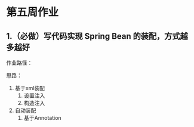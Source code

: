 # 第五周作业

## 1.（必做）写代码实现 Spring Bean 的装配，方式越多越好

作业路径：

思路：

1. 基于xml装配
   1. 设置注入
   2. 构造注入
2. 自动装配
   1. 基于Annotation